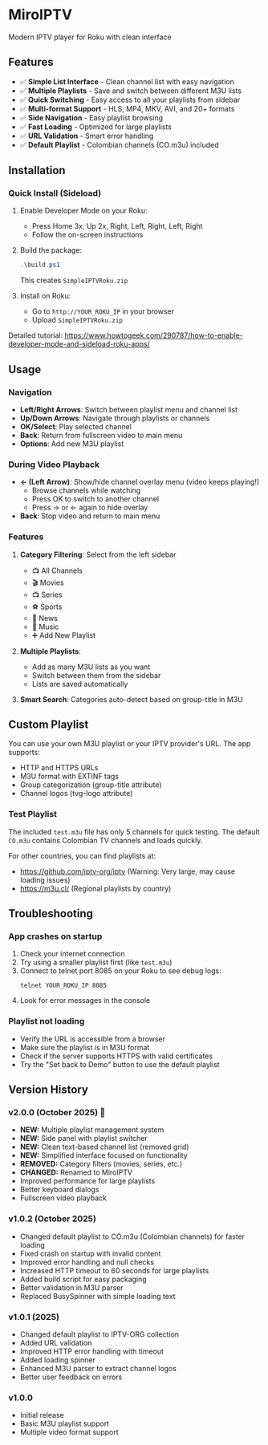 # MiroIPTV

Modern IPTV player for Roku with clean interface

## Features

- ✅ **Simple List Interface** - Clean channel list with easy navigation
- ✅ **Multiple Playlists** - Save and switch between different M3U lists
- ✅ **Quick Switching** - Easy access to all your playlists from sidebar
- ✅ **Multi-format Support** - HLS, MP4, MKV, AVI, and 20+ formats
- ✅ **Side Navigation** - Easy playlist browsing
- ✅ **Fast Loading** - Optimized for large playlists
- ✅ **URL Validation** - Smart error handling
- ✅ **Default Playlist** - Colombian channels (CO.m3u) included

## Installation

### Quick Install (Sideload)

1. Enable Developer Mode on your Roku:
   - Press Home 3x, Up 2x, Right, Left, Right, Left, Right
   - Follow the on-screen instructions
2. Build the package:

   ```powershell
   .\build.ps1
   ```

   This creates `SimpleIPTVRoku.zip`

3. Install on Roku:
   - Go to `http://YOUR_ROKU_IP` in your browser
   - Upload `SimpleIPTVRoku.zip`

Detailed tutorial: https://www.howtogeek.com/290787/how-to-enable-developer-mode-and-sideload-roku-apps/

## Usage

### Navigation

- **Left/Right Arrows**: Switch between playlist menu and channel list
- **Up/Down Arrows**: Navigate through playlists or channels
- **OK/Select**: Play selected channel
- **Back**: Return from fullscreen video to main menu
- **Options**: Add new M3U playlist

### During Video Playback

- **← (Left Arrow)**: Show/hide channel overlay menu (video keeps playing!)
  - Browse channels while watching
  - Press OK to switch to another channel
  - Press → or ← again to hide overlay
- **Back**: Stop video and return to main menu

### Features

1. **Category Filtering**: Select from the left sidebar

   - 📺 All Channels
   - 🎬 Movies
   - 📺 Series
   - ⚽ Sports
   - 📰 News
   - 🎵 Music
   - ➕ Add New Playlist

2. **Multiple Playlists**:

   - Add as many M3U lists as you want
   - Switch between them from the sidebar
   - Lists are saved automatically

3. **Smart Search**: Categories auto-detect based on group-title in M3U

## Custom Playlist

You can use your own M3U playlist or your IPTV provider's URL. The app supports:

- HTTP and HTTPS URLs
- M3U format with EXTINF tags
- Group categorization (group-title attribute)
- Channel logos (tvg-logo attribute)

### Test Playlist

The included `test.m3u` file has only 5 channels for quick testing.
The default `CO.m3u` contains Colombian TV channels and loads quickly.

For other countries, you can find playlists at:

- https://github.com/iptv-org/iptv (Warning: Very large, may cause loading issues)
- https://m3u.cl/ (Regional playlists by country)

## Troubleshooting

### App crashes on startup

1. Check your internet connection
2. Try using a smaller playlist first (like `test.m3u`)
3. Connect to telnet port 8085 on your Roku to see debug logs:
   ```
   telnet YOUR_ROKU_IP 8085
   ```
4. Look for error messages in the console

### Playlist not loading

- Verify the URL is accessible from a browser
- Make sure the playlist is in M3U format
- Check if the server supports HTTPS with valid certificates
- Try the "Set back to Demo" button to use the default playlist

## Version History

### v2.0.0 (October 2025) 🎉

- **NEW:** Multiple playlist management system
- **NEW:** Side panel with playlist switcher
- **NEW:** Clean text-based channel list (removed grid)
- **NEW:** Simplified interface focused on functionality
- **REMOVED:** Category filters (movies, series, etc.)
- **CHANGED:** Renamed to MiroIPTV
- Improved performance for large playlists
- Better keyboard dialogs
- Fullscreen video playback

### v1.0.2 (October 2025)

- Changed default playlist to CO.m3u (Colombian channels) for faster loading
- Fixed crash on startup with invalid content
- Improved error handling and null checks
- Increased HTTP timeout to 60 seconds for large playlists
- Added build script for easy packaging
- Better validation in M3U parser
- Replaced BusySpinner with simple loading text

### v1.0.1 (2025)

- Changed default playlist to IPTV-ORG collection
- Added URL validation
- Improved HTTP error handling with timeout
- Added loading spinner
- Enhanced M3U parser to extract channel logos
- Better user feedback on errors

### v1.0.0

- Initial release
- Basic M3U playlist support
- Multiple video format support
